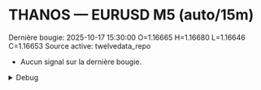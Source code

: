 # THANOS — EURUSD M5 (auto/15m)
Dernière bougie: 2025-10-17 15:30:00  O=1.16665  H=1.16680  L=1.16646  C=1.16653
Source active: twelvedata_repo

- Aucun signal sur la dernière bougie.

<details><summary>Debug</summary>

- TD_API_KEY manquant.

</details>